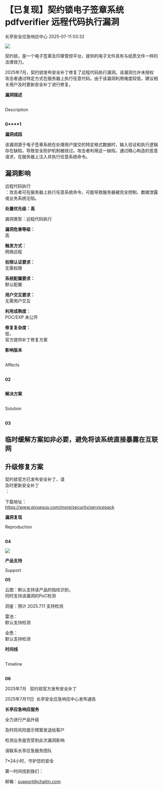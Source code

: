 #  【已复现】契约锁电子签章系统 pdfverifier 远程代码执行漏洞  
 长亭安全应急响应中心   2025-07-11 03:32  
  
![](https://mmbiz.qpic.cn/sz_mmbiz_png/FOh11C4BDicQOb3OCkynwqpfctBCGH3WxsLsXpcXiciazfZxjQktShM0NnZqrVpictrLNMxKWlEGOmJBe7jCsC47rA/640?wx_fmt=png&from=appmsg "")  
  
  
契约锁，是一个电子签章及印章管控平台，提供的电子文件具有与纸质文件一样的法律效力。  
  
  
2025年7月，契约锁发布安全补丁修复了远程代码执行漏洞。该漏洞允许未授权攻击者通过特定方式在服务器上执行任意代码。由于该漏洞利用难度较低，建议相关用户及时更新安全补丁进行修复。  
  
  
**漏洞描述**  
  
   
Description  
   
  
  
  
**0****1**  
  
**漏洞成因**  
  
该漏洞源于电子签章系统在处理用户提交的特定格式数据时，输入验证和执行逻辑存在缺陷，导致安全防护机制被绕过。攻击者利用这一缺陷，通过精心构造的恶意请求，在服务器上注入并执行任意系统命令。  
  
## 漏洞影响  
  
远程代码执行  
：攻击者可在服务器上执行任意系统命令，可能导致服务器被完全控制、数据泄露或业务系统沦陷。  
  
  
**处置优先级：高**  
  
漏洞类型：远程代码执行  
  
**漏洞危害等级：**  
高  
  
**触发方式：**  
网络远程  
  
**权限认证要求：**  
无需权限  
  
**系统配置要求：**  
默认配置  
  
**用户交互要求：**  
无需用户交互  
  
**利用成熟度：**  
POC/EXP 未公开  
  
**修复复杂度：**  
低，  
官方提供补丁修复方案  
  
  
  
  
  
**影响版本**  
  
   
Affects  
   
  
  
  
**02**  
```
```  
  
**解决方案**  
  
   
Solution  
   
  
  
  
**03**  
  
##   
  
## 临时缓解方案如非必要，避免将该系统直接暴露在互联网  
  
## 升级修复方案  
  
契约锁官方已发布安全补丁，请  
及时更新安全补丁  
：  
  
下载地址：  
https://www.qiyuesuo.com/more/security/servicepack  
  
  
  
**漏洞复现**  
  
Reproduction  
   
  
  
  
**04**  
  
  
![](https://mmbiz.qpic.cn/sz_mmbiz_png/FOh11C4BDicQOb3OCkynwqpfctBCGH3WxMdAkagltyXI64ZaOzcGoTpSgnXP5xOjFTzFDntjUZ50WuHEZXJAvRA/640?wx_fmt=png&from=appmsg "")  
  
  
  
**产品支持**  
  
Support  
  
  
  
**05**  
  
云图：默认支持该产品的指纹识别，  
同时支持该漏洞的PoC检测  
  
洞鉴：预计 2025.7.11 支持检测  
  
雷池：  
默认支持检测  
  
全悉：  
默认支持检测  
  
  
  
**时间线**  
  
   
Timeline  
   
  
  
  
**06**  
  
2025年7月   契约锁官方发布安全补丁  
  
2025年7月11日  长亭安全应急响应中心发布通告  
  
  
  
**长亭应急响应服务**  
  
  
  
  
全力进行产品升级  
  
及时将风险提示预案发送给客户  
  
检测业务是否受到此次漏洞影响  
  
请联系长亭应急服务团队  
  
7*24小时，守护您的安全  
  
  
第一时间找到我们：  
  
邮箱：support@chaitin.com  
  
